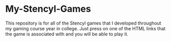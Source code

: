 # My-Stencyl-Games
This repository is for all of the Stencyl games that I developed throughout my gaming course year in college.
Just press on one of the HTML links that the game is associated with and you will be able to play it.
